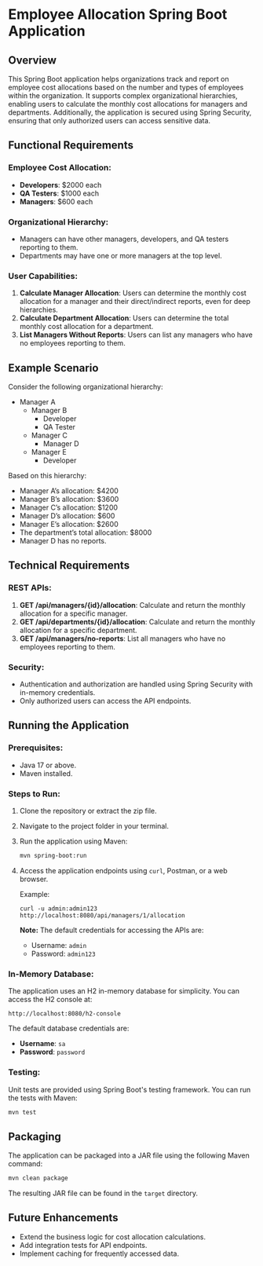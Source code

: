 
# Employee Allocation Spring Boot Application

## Overview

This Spring Boot application helps organizations track and report on employee cost allocations based on the number and types of employees within the organization. It supports complex organizational hierarchies, enabling users to calculate the monthly cost allocations for managers and departments. Additionally, the application is secured using Spring Security, ensuring that only authorized users can access sensitive data.

## Functional Requirements

### Employee Cost Allocation:
- **Developers**: $2000 each
- **QA Testers**: $1000 each
- **Managers**: $600 each

### Organizational Hierarchy:
- Managers can have other managers, developers, and QA testers reporting to them.
- Departments may have one or more managers at the top level.

### User Capabilities:
1. **Calculate Manager Allocation**: Users can determine the monthly cost allocation for a manager and their direct/indirect reports, even for deep hierarchies.
2. **Calculate Department Allocation**: Users can determine the total monthly cost allocation for a department.
3. **List Managers Without Reports**: Users can list any managers who have no employees reporting to them.

## Example Scenario

Consider the following organizational hierarchy:

- Manager A
  - Manager B
    - Developer
    - QA Tester 
  - Manager C
    - Manager D 
  - Manager E
    - Developer

Based on this hierarchy:

- Manager A’s allocation: $4200
- Manager B’s allocation: $3600
- Manager C’s allocation: $1200
- Manager D’s allocation: $600
- Manager E’s allocation: $2600
- The department’s total allocation: $8000
- Manager D has no reports.

## Technical Requirements

### REST APIs:
1. **GET /api/managers/{id}/allocation**: Calculate and return the monthly allocation for a specific manager.
2. **GET /api/departments/{id}/allocation**: Calculate and return the monthly allocation for a specific department.
3. **GET /api/managers/no-reports**: List all managers who have no employees reporting to them.

### Security:
- Authentication and authorization are handled using Spring Security with in-memory credentials.
- Only authorized users can access the API endpoints.

## Running the Application

### Prerequisites:
- Java 17 or above.
- Maven installed.

### Steps to Run:
1. Clone the repository or extract the zip file.
2. Navigate to the project folder in your terminal.
3. Run the application using Maven:
   ```bash
   mvn spring-boot:run
   ```

4. Access the application endpoints using `curl`, Postman, or a web browser.

   Example:
   ```
   curl -u admin:admin123 http://localhost:8080/api/managers/1/allocation
   ```

   **Note:** The default credentials for accessing the APIs are:
   - Username: `admin`
   - Password: `admin123`

### In-Memory Database:
The application uses an H2 in-memory database for simplicity. You can access the H2 console at:
```
http://localhost:8080/h2-console
```
The default database credentials are:
- **Username**: `sa`
- **Password**: `password`

### Testing:
Unit tests are provided using Spring Boot's testing framework. You can run the tests with Maven:
```bash
mvn test
```

## Packaging

The application can be packaged into a JAR file using the following Maven command:
```bash
mvn clean package
```

The resulting JAR file can be found in the `target` directory.

## Future Enhancements
- Extend the business logic for cost allocation calculations.
- Add integration tests for API endpoints.
- Implement caching for frequently accessed data.

